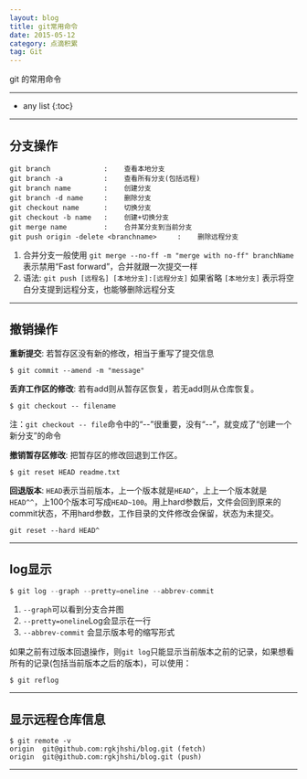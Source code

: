 ```yaml
---
layout: blog
title: git常用命令
date: 2015-05-12
category: 点滴积累
tag: Git
---
```



git 的常用命令




*****

* any list
{:toc}

*****

## 分支操作

~~~
git branch             :    查看本地分支
git branch -a          :    查看所有分支(包括远程)
git branch name        :    创建分支
git branch -d name     :    删除分支
git checkout name      :    切换分支
git checkout -b name   :    创建+切换分支
git merge name         :    合并某分支到当前分支
git push origin -delete <branchname>     :    删除远程分支
~~~

1. 合并分支一般使用 `git merge --no-ff -m "merge with no-ff" branchName` 表示禁用“Fast forward”，合并就跟一次提交一样
2. 语法: `git push [远程名] [本地分支]:[远程分支]` 如果省略 `[本地分支]` 表示将空白分支提到远程分支，也能够删除远程分支

*****

## 撤销操作

**重新提交**: 若暂存区没有新的修改，相当于重写了提交信息

~~~
$ git commit --amend -m "message"
~~~

**丢弃工作区的修改**: 若有add则从暂存区恢复，若无add则从仓库恢复。

~~~
$ git checkout -- filename
~~~
注：`git checkout -- file`命令中的“--”很重要，没有“--”，就变成了“创建一个新分支”的命令  

**撤销暂存区修改**: 把暂存区的修改回退到工作区。

~~~
$ git reset HEAD readme.txt
~~~

**回退版本**: `HEAD`表示当前版本，上一个版本就是`HEAD^`，上上一个版本就是`HEAD^^`，上100个版本可写成`HEAD~100`。用上hard参数后，文件会回到原来的commit状态，不用hard参数，工作目录的文件修改会保留，状态为未提交。

~~~
git reset --hard HEAD^
~~~

*****

## log显示

~~~java
$ git log --graph --pretty=oneline --abbrev-commit
~~~
1. `--graph`可以看到分支合并图
2. `--pretty=oneline`Log会显示在一行
3. `--abbrev-commit` 会显示版本号的缩写形式

如果之前有过版本回退操作，则`git log`只能显示当前版本之前的记录，如果想看所有的记录(包括当前版本之后的版本)，可以使用：

~~~
$ git reflog
~~~

*****

## 显示远程仓库信息 

~~~
$ git remote -v
origin  git@github.com:rgkjhshi/blog.git (fetch)
origin  git@github.com:rgkjhshi/blog.git (push)
~~~

*****
